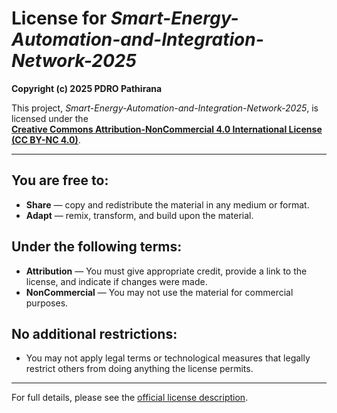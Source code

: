 # License for *Smart-Energy-Automation-and-Integration-Network-2025*

**Copyright (c) 2025 PDRO Pathirana**

This project, *Smart-Energy-Automation-and-Integration-Network-2025*, is licensed under the  
**[Creative Commons Attribution-NonCommercial 4.0 International License (CC BY-NC 4.0)](https://creativecommons.org/licenses/by-nc/4.0/)**.

---

## You are free to:
- **Share** — copy and redistribute the material in any medium or format.
- **Adapt** — remix, transform, and build upon the material.

## Under the following terms:
- **Attribution** — You must give appropriate credit, provide a link to the license, and indicate if changes were made.
- **NonCommercial** — You may not use the material for commercial purposes.

## No additional restrictions:
- You may not apply legal terms or technological measures that legally restrict others from doing anything the license permits.

---

For full details, please see the [official license description](https://creativecommons.org/licenses/by-nc/4.0/).
